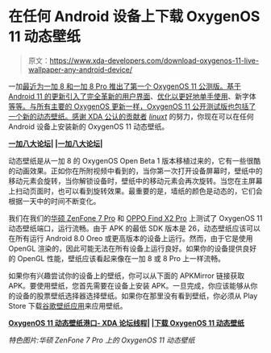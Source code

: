 # 在任何 Android 设备上下载 OxygenOS 11 动态壁纸

> 原文：<https://www.xda-developers.com/download-oxygenos-11-live-wallpaper-any-android-device/>

一加[最近为一加 8 和一加 8 Pro 推出了第一个 OxygenOS 11 公测版。基于 Android 11 的更新引入了](https://www.xda-developers.com/oneplus-android-11-official-oxygenos-11-beta-stable-tracker-download-install/)[完全革新的用户界面](https://www.xda-developers.com/oxygenos-11-beta-oneplus-8-pro-android-11-update-hands-on/)、[优化以更好地单手使用](https://www.xda-developers.com/oneplus-oxygenos-11-optimized-one-handed-use/)、新字体[等等。与所有主要的 OxygenOS 更新一样，OxygenOS 11 公开测试版也包括了一个新的动态壁纸。感谢 XDA 公认的贡献者](https://www.xda-developers.com/install-oxygenos-11-oneplus-sans-font/) [*linuxt*](https://forum.xda-developers.com/member.php?u=4787101) 的努力，你现在可以在任何 Android 设备上安装新的 OxygenOS 11 动态壁纸。

**[一加八大论坛](https://forum.xda-developers.com/oneplus-8)| |[一加八大论坛](https://forum.xda-developers.com/oneplus-8-pro)|**

动态壁纸是从一加 8 的 OxygenOS Open Beta 1 版本移植过来的，它有一些很酷的动画效果。正如你在所附视频中看到的，当你第一次打开设备屏幕时，壁纸中的移动元素会旋转，当你解锁设备时，壁纸中的移动元素会再次旋转。当您在主屏幕上扫动页面时，也可以看到旋转效果。最重要的是，墙纸的颜色是动态的，它们会根据一天中的时间不断变化。

我们在我们的[华硕 ZenFone 7 Pro](https://forum.xda-developers.com/asus-zenfone-7-pro) 和 [OPPO Find X2 Pro](https://forum.xda-developers.com/find-x2-pro) 上测试了 OxygenOS 11 动态壁纸端口，运行流畅。由于 APK 的最低 SDK 版本是 26，动态壁纸应该可以在所有运行 Android 8.0 Oreo 或更高版本的设备上运行。然而，由于它是使用 OpenGL 渲染的，因此可能无法在所有设备上运行良好。如果你的设备提供良好的 OpenGL 性能，壁纸应该看起来像在一加 8 或 8 Pro 上一样流畅。

如果你有兴趣尝试你的设备上的壁纸，你可以从下面的 APKMirror 链接获取 APK。要使用壁纸，您首先需要在设备上安装 APK。一旦完成，你应该能够从你的设备的股票壁纸选择器选择壁纸。如果你在那里没有看到壁纸，你必须从 Play Store 下载[谷歌壁纸应用](https://play.google.com/store/apps/details?id=com.google.android.apps.wallpaper)来应用壁纸。

**[OxygenOS 11 动态壁纸港口- XDA 论坛线程](https://forum.xda-developers.com/android/themes/8-0-oyxgenos-11-live-wallpaper-ported-t4164033/)| |[下载 OxygenOS 11 动态壁纸](https://www.apkmirror.com/apk/linuxct/oxygenos-11-lwp-by-linuxct/oxygenos-11-lwp-by-linuxct-1-0-1-200903204425-cf07bb7-release/oxygenos-11-lwp-by-linuxct-1-0-1-200903204425-cf07bb7-android-apk-download/)**

*特色图片:华硕 ZenFone 7 Pro 上的 OxygenOS 11 动态壁纸*